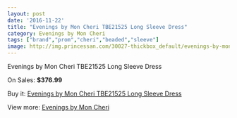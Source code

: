 ```yaml
---
layout: post
date: '2016-11-22'
title: "Evenings by Mon Cheri TBE21525 Long Sleeve Dress"
category: Evenings by Mon Cheri
tags: ["brand","prom","cheri","beaded","sleeve"]
image: http://img.princessan.com/30027-thickbox_default/evenings-by-mon-cheri-tbe21525-long-sleeve-dress.jpg
---
```

Evenings by Mon Cheri TBE21525 Long Sleeve Dress

On Sales: **$376.99**
<a href="https://www.princessan.com/en/13699-evenings-by-mon-cheri-tbe21525-long-sleeve-dress.html"><amp-img layout="responsive" width="600" height="600" src="//img.princessan.com/30027-thickbox_default/evenings-by-mon-cheri-tbe21525-long-sleeve-dress.jpg" alt="Evenings by Mon Cheri TBE21525 Long Sleeve Dress 0" /></a>
<a href="https://www.princessan.com/en/13699-evenings-by-mon-cheri-tbe21525-long-sleeve-dress.html"><amp-img layout="responsive" width="600" height="600" src="//img.princessan.com/30028-thickbox_default/evenings-by-mon-cheri-tbe21525-long-sleeve-dress.jpg" alt="Evenings by Mon Cheri TBE21525 Long Sleeve Dress 1" /></a>

Buy it: [Evenings by Mon Cheri TBE21525 Long Sleeve Dress](https://www.princessan.com/en/13699-evenings-by-mon-cheri-tbe21525-long-sleeve-dress.html "Evenings by Mon Cheri TBE21525 Long Sleeve Dress")

View more: [Evenings by Mon Cheri](https://www.princessan.com/en/101- "Evenings by Mon Cheri")